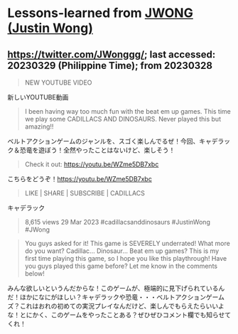 # Lessons-learned from [JWONG (Justin Wong)](https://twitter.com/JWonggg?ref_src=twsrc%5Egoogle%7Ctwcamp%5Eserp%7Ctwgr%5Eauthor)

## https://twitter.com/JWonggg/; last accessed: 20230329 (Philippine Time); from 20230328

> NEW YOUTUBE VIDEO

新しいYOUTUBE動画

> I been having way too much fun with the beat em up games.  This time we play some CADILLACS AND DINOSAURS. Never played this but amazing!!

ベルトアクションゲームのジャンルを、スゴく楽しんでるぜ！今回、キャデラック＆恐竜を遊ぼう！全然やったことはないけど、楽しそう！

> Check it out: https://youtu.be/WZme5DB7xbc

こちらをどうぞ！https://youtu.be/WZme5DB7xbc

> LIKE | SHARE | SUBSCRIBE | CADILLACS

キャデラック

> 8,615 views  29 Mar 2023  #cadillacsanddinosaurs #JustinWong #JWong

> You guys asked for it! This game is SEVERELY underrated! What more do you want? Cadillac... Dinosaur... Beat em up games? This is my first time playing this game, so I hope you like this playthrough! Have you guys played this game before? Let me know in the comments below!

みんな欲しいというんだからな！このゲームが、極端的に見下げられているんだ！ほかになにがほしい？キャデラックや恐竜・・・ベルトアクションゲームズ？これはおれの初めての実況プレイなんだけど、楽しんでもらえたらいいよな！とにかく、このゲームをやったことある？ぜひぜひコメント欄でも知らせてくれ！



